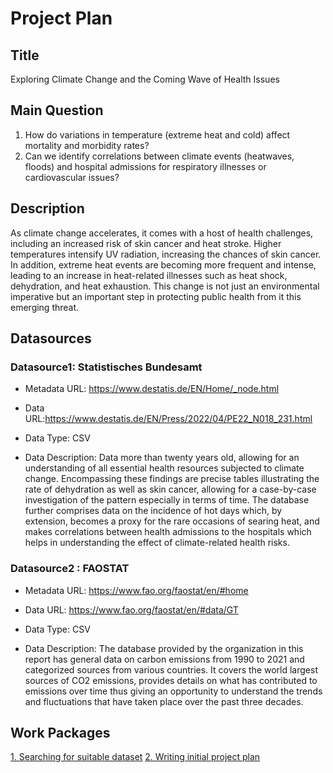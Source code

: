 # Project Plan

## Title
<!-- Give your project a short title. -->
Exploring Climate Change and the Coming Wave of Health Issues

## Main Question

<!-- Think about one main question you want to answer based on the data. -->
1. How do variations in temperature (extreme heat and cold) affect mortality and morbidity rates?
2. Can we identify correlations between climate events (heatwaves, floods) and hospital admissions for respiratory illnesses or cardiovascular issues?


## Description

<!-- Describe your data science project in max. 200 words. Consider writing about why and how you attempt it. -->
As climate change accelerates, it comes with a host of health challenges, including an increased risk of skin cancer and heat stroke. Higher temperatures intensify UV radiation, increasing the chances of skin cancer. In addition, extreme heat events are becoming more frequent and intense, leading to an increase in heat-related illnesses such as heat shock, dehydration, and heat exhaustion. This change is not just an environmental imperative but an important step in protecting public health from it this emerging threat.

## Datasources

<!-- Describe each datasources you plan to use in a section. Use the prefic "DatasourceX" where X is the id of the datasource. -->

### Datasource1: Statistisches Bundesamt
* Metadata URL: https://www.destatis.de/EN/Home/_node.html
* Data URL:https://www.destatis.de/EN/Press/2022/04/PE22_N018_231.html
* Data Type: CSV

* Data Description:
  Data more than twenty years old, allowing for an understanding of all essential health resources subjected to climate change. Encompassing these findings are precise tables illustrating the rate of dehydration as well as skin cancer, allowing for a case-by-case investigation of the pattern especially in terms of time. The database further comprises data on the incidence of hot days which, by extension, becomes a proxy for the rare occasions of searing heat, and makes correlations between health admissions to the hospitals which helps in understanding the effect of climate-related health risks.

### Datasource2 : FAOSTAT
* Metadata URL: https://www.fao.org/faostat/en/#home
* Data URL: https://www.fao.org/faostat/en/#data/GT
* Data Type: CSV

* Data Description:
  The database provided by the organization in this report has general data on carbon emissions from 1990 to 2021 and categorized sources from various countries. It covers the world largest sources of CO2 emissions, provides details on what has contributed to emissions over time thus giving an opportunity to understand the trends and fluctuations that have taken place over the past three decades.



## Work Packages

<!-- List of work packages ordered sequentially, each pointing to an issue with more details. -->
 
[1. Searching for suitable dataset](https://github.com/MaishaFahmida/MADE-Project-1/issues/1)
[2.	Writing initial project plan](https://github.com/MaishaFahmida/MADE-Project-1/issues/2)


